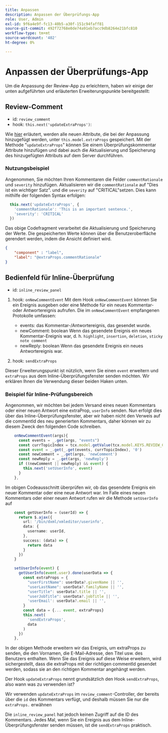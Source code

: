 ```yaml
---
title: Anpassen
description: Anpassen der Überprüfungs-App
role: User, Admin
exl-id: 9f6a4e9f-fc13-40b5-a30f-151c94faff81
source-git-commit: 492f72768e0de74a91eb7acc9db8264e21bfc810
workflow-type: tm+mt
source-wordcount: '402'
ht-degree: 0%

---
```


# Anpassen der Überprüfungs-App

Um die Anpassung der Review-App zu erleichtern, haben wir einige der unten aufgeführten und erläuterten Erweiterungspunkte bereitgestellt:

## Review-Comment

- id: `review_comment`
- hook: `this.next('updateExtraProps')`:

Wie [hier](../../aem_guides_framework/basic-customisation.md) erläutert, werden alle neuen Attribute, die bei der Anpassung hinzugefügt werden, unter `this.model.extraProps` gespeichert. Mit der Methode &quot;`updateExtraProps`&quot; können Sie einem Überprüfungskommentar Attribute hinzufügen und dabei auch die Aktualisierung und Speicherung des hinzugefügten Attributs auf dem Server durchführen.

### Nutzungsbeispiel

Angenommen, Sie möchten Ihren Kommentaren die Felder `commentRationale` und `severity` hinzufügen.
Aktualisieren wir die `commentRationale` auf &quot;Dies ist ein wichtiger Satz&quot;. und die `severity` auf &quot;CRITICAL&quot;setzen.
Dies kann mithilfe der folgenden Syntax erfolgen:

```typescript
  this.next('updateExtraProps', {
    'commentRationale': 'This is an important sentence.',
    'severity': 'CRITICAL'
  })
```

Das obige Codefragment verarbeitet die Aktualisierung und Speicherung der Werte. Die gespeicherten Werte können über die Benutzeroberfläche gerendert werden, indem die Ansicht definiert wird.

```JSON
{
    "component" : "label",
    "label": "@extraProps.commentRationale"
}
```

## Bedienfeld für Inline-Überprüfung

- id: `inline_review_panel`

1. hook: `onNewCommentEvent`
Mit dem Hook `onNewCommentEvent` können Sie ein Ereignis ausgeben oder eine Methode für ein neues Kommentar- oder Antwortereignis aufrufen.
Die im `onNewCommentEvent` empfangenen Protokolle umfassen:
   - events: das Kommentar-/Antwortereignis, das gesendet wurde.
   - newComment: boolean
Wenn das gesendete Ereignis ein neues Kommentar-Ereignis war, d. h. `highlight`, `insertion`, `deletion`, `sticky note comment`
   - newReply: boolean
Wenn das gesendete Ereignis ein neues Antwortereignis war.

2. hook: `sendExtraProps`

Dieser Erweiterungspunkt ist nützlich, wenn Sie einen `event` erweitern und `extraProps` aus dem Inline-Überprüfungsfenster senden möchten. Wir erklären Ihnen die Verwendung dieser beiden Haken unten.

### Beispiel für Inline-Prüfungsbereich

Angenommen, wir möchten bei jedem Versand eines neuen Kommentars oder einer neuen Antwort eine extraProp, `userInfo` senden. Nun erfolgt dies über das Inline-Überprüfungsfenster, aber wir haben nicht den Verweis auf die commentId des neu generierten Kommentars, daher können wir zu diesem Zweck den folgenden Code schreiben.

```typescript
    onNewCommentEvent(args){
      const events = _.get(args, "events")
      const currTopicIndex = tcx.model.getValue(tcx.model.KEYS.REVIEW_CURR_TOPIC) || this.getValue('currTopicIndex') || "0"
      const event = _.get(_.get(events, currTopicIndex), '0')
      const newComment = _.get(args, 'newComment')
      const newReply = _.get(args, 'newReply')
      if ((newComment || newReply) && event) {
        this.next('setUserInfo', event)
      }
    },
```

Im obigen Codeausschnitt überprüfen wir, ob das gesendete Ereignis ein neuer Kommentar oder eine neue Antwort war. Im Falle eines neuen Kommentars oder einer neuen Antwort rufen wir die Methode `setUserInfo` auf

```typescript
    const getUserInfo = (userId) => {
      return $.ajax({
        url: '/bin/dxml/xmleditor/userinfo',
        data: {
          username: userId,
        },
        success: (data) => {
          return data
        }
      })
    }

    setUserInfo(event) {
      getUserInfo(event.user).done(userData => {
        const extraProps = {
          "userFirstName": userData?.givenName || '',
          "userLastName": userData?.familyName || '',
          "userTitle": userData?.title || '',
          "userJobTitle": userData?.jobTitle || '',
          'userEmail': userData?.email || '',
        }
        const data = {... event, extraProps}
        this.next(
          'sendExtraProps',
          data
        )
      })
    },
```

In der obigen Methode erweitern wir das Ereignis, um extraProps zu senden, die den Vornamen, die E-Mail-Adresse, den Titel usw. des Benutzers enthalten. Wenn Sie das Ereignis auf diese Weise erweitern, wird sichergestellt, dass die extraProps mit der richtigen commentId gesendet werden, sodass sie an den richtigen Kommentar angehängt werden.

Der Hook `updateExtraProps` nennt grundsätzlich den Hook `sendExtraProps`, also wann was zu verwenden ist?

Wir verwenden `updateExtraProps` im `review_comment`-Controller, der bereits über die `id` des Kommentars verfügt, und deshalb müssen Sie nur die `extraProps.` erwähnen

Die `inline_review_panel` hat jedoch keinen Zugriff auf die ID des Kommentars. Jedes Mal, wenn Sie ein Ereignis aus dem Inline-Überprüfungsfenster senden müssen, ist die `sendExtraProps` praktisch.
